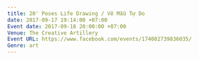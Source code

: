 ```yaml
---
title: 20' Poses Life Drawing / Vẽ Mẫu Tự Do
date: 2017-09-17 19:14:00 +07:00
Event date: 2017-09-18 20:00:00 +07:00
Venue: The Creative Artillery
Event URL: https://www.facebook.com/events/174002739836035/
Genre: art
---
```


